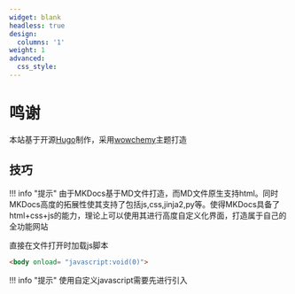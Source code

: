 ```yaml
---
widget: blank
headless: true
design:
  columns: '1'
weight: 1
advanced:
  css_style:
---
```




# 鸣谢



本站基于开源[Hugo](https://gohugo.io/getting-started/)制作，采用[wowchemy](https://wowchemy.com/zh/)主题打造




## 技巧

!!! info "提示"
	由于MKDocs基于MD文件打造，而MD文件原生支持html。同时MKDocs高度的拓展性使其支持了包括js,css,jinja2,py等。使得MKDocs具备了html+css+js的能力，理论上可以使用其进行高度自定义化界面，打造属于自己的全功能网站
	
直接在文件打开时加载js脚本
```html
<body onload= "javascript:void(0)"> 
```
!!! info "提示"
	使用自定义javascript需要先进行引入


